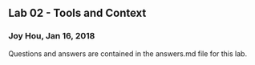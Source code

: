 ## Lab 02 - Tools and Context
### Joy Hou, Jan 16, 2018
Questions and answers are contained in the answers.md file for this lab.
